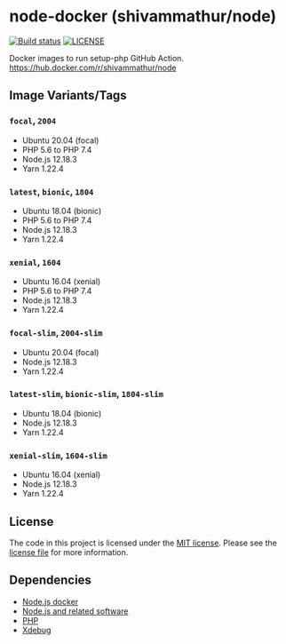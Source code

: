 # node-docker (shivammathur/node)

<a href="https://github.com/shivammathur/node-docker" title="Docker images to run setup-php GitHub Action"><img alt="Build status" src="https://github.com/shivammathur/node-docker/workflows/Build/badge.svg"></a>
<a href="https://github.com/shivammathur/node-docker/blob/master/LICENSE" title="license"><img alt="LICENSE" src="https://img.shields.io/badge/license-MIT-428f7e.svg"></a>

Docker images to run setup-php GitHub Action.
https://hub.docker.com/r/shivammathur/node

## Image Variants/Tags

### `focal`, `2004`

- Ubuntu 20.04 (focal)
- PHP 5.6 to PHP 7.4
- Node.js 12.18.3
- Yarn 1.22.4

### `latest`, `bionic`, `1804`

- Ubuntu 18.04 (bionic)
- PHP 5.6 to PHP 7.4
- Node.js 12.18.3
- Yarn 1.22.4

### `xenial`, `1604`

- Ubuntu 16.04 (xenial)
- PHP 5.6 to PHP 7.4
- Node.js 12.18.3
- Yarn 1.22.4

### `focal-slim`, `2004-slim`

- Ubuntu 20.04 (focal)
- Node.js 12.18.3
- Yarn 1.22.4

### `latest-slim`, `bionic-slim`, `1804-slim`

- Ubuntu 18.04 (bionic)
- Node.js 12.18.3
- Yarn 1.22.4

### `xenial-slim`, `1604-slim`

- Ubuntu 16.04 (xenial)
- Node.js 12.18.3
- Yarn 1.22.4


## License

The code in this project is licensed under the [MIT license](http://choosealicense.com/licenses/mit/).
Please see the [license file](LICENSE) for more information.

## Dependencies
- [Node.js docker](https://github.com/nodejs/docker-node/blob/master/LICENSE)
- [Node.js and related software](https://github.com/nodejs/node/blob/master/LICENSE)
- [PHP](https://github.com/php/php-src/blob/master/LICENSE)
- [Xdebug](https://github.com/xdebug/xdebug/blob/master/LICENSE)